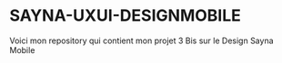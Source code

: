 # SAYNA-UXUI-DESIGNMOBILE
Voici mon repository qui contient mon projet 3 Bis sur le Design Sayna Mobile
